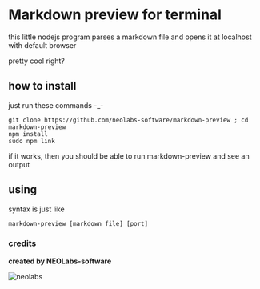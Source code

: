 # Markdown preview for terminal

this little nodejs program parses a markdown file and opens it at localhost with default browser

pretty cool right?


## how to install

just run these commands -_-

```
git clone https://github.com/neolabs-software/markdown-preview ; cd markdown-preview
npm install
sudo npm link
```

if it works, then you should be able to run markdown-preview and see an output

## using

syntax is just like

```
markdown-preview [markdown file] [port]
```

 ### credits

**created by NEOLabs-software**

![neolabs](https://github.com/NEOLabs-software/example-form-html/assets/101670923/7acb51d9-c48f-470a-9473-981358fb4865)


